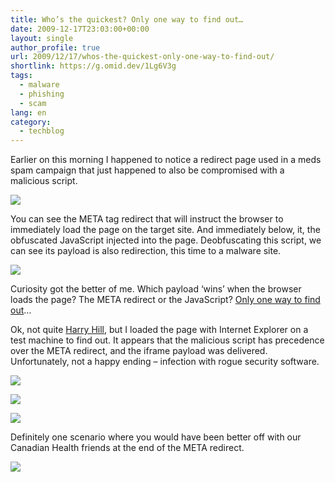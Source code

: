 ```yaml
---
title: Who’s the quickest? Only one way to find out…
date: 2009-12-17T23:03:00+00:00
layout: single
author_profile: true
url: 2009/12/17/whos-the-quickest-only-one-way-to-find-out/
shortlink: https://g.omid.dev/1Lg6V3g
tags:
  - malware
  - phishing
  - scam
lang: en
category: 
  - techblog
---
```

Earlier on this morning I happened to notice a redirect page used in a meds spam campaign that just happened to also be compromised with a malicious script.

[![](http://1.bp.blogspot.com/_vaUVXcmC3OI/SyqtahliKbI/AAAAAAAAAY0/2_4bpHrklV0/s640/infmeds0.jpg)](http://1.bp.blogspot.com/_vaUVXcmC3OI/SyqtahliKbI/AAAAAAAAAY0/2_4bpHrklV0/s1600-h/infmeds0.jpg)

You can see the META tag redirect that will instruct the browser to immediately load the page on the target site. And immediately below, it, the obfuscated JavaScript injected into the page. Deobfuscating this script, we can see its payload is also redirection, this time to a malware site.

[![](http://4.bp.blogspot.com/_vaUVXcmC3OI/SyqtP9PcsLI/AAAAAAAAAYM/FBpiLcee-8o/s640/infmed0d.jpg)](http://4.bp.blogspot.com/_vaUVXcmC3OI/SyqtP9PcsLI/AAAAAAAAAYM/FBpiLcee-8o/s1600-h/infmed0d.jpg)

Curiosity got the better of me. Which payload ‘wins’ when the browser loads the page? The META redirect or the JavaScript? [Only one way to find out](http://en.wikipedia.org/wiki/Harry_Hill's_TV_Burp#Fights)…

Ok, not quite [Harry Hill](http://www.itv.com/entertainment/comedy/harryhillstvburp/default.html), but I loaded the page with Internet Explorer on a test machine to find out. It appears that the malicious script has precedence over the META redirect, and the iframe payload was delivered. Unfortunately, not a happy ending – infection with rogue security software.

[![](http://2.bp.blogspot.com/_vaUVXcmC3OI/SyqtSnuHqiI/AAAAAAAAAYc/kN3jy-GQmIA/s640/infmed1.jpg)](http://2.bp.blogspot.com/_vaUVXcmC3OI/SyqtSnuHqiI/AAAAAAAAAYc/kN3jy-GQmIA/s1600-h/infmed1.jpg)

[![](http://4.bp.blogspot.com/_vaUVXcmC3OI/SyqtTZqKYBI/AAAAAAAAAYk/l_Wm_WYAesU/s640/infmed2.jpg)](http://4.bp.blogspot.com/_vaUVXcmC3OI/SyqtTZqKYBI/AAAAAAAAAYk/l_Wm_WYAesU/s1600-h/infmed2.jpg)

[![](http://3.bp.blogspot.com/_vaUVXcmC3OI/SyqtWIIuFWI/AAAAAAAAAYs/EF6N9JLt2dg/s640/infmed4_sm.jpg)](http://3.bp.blogspot.com/_vaUVXcmC3OI/SyqtWIIuFWI/AAAAAAAAAYs/EF6N9JLt2dg/s1600-h/infmed4_sm.jpg)

Definitely one scenario where you would have been better off with our Canadian Health friends at the end of the META redirect.

[![](http://3.bp.blogspot.com/_vaUVXcmC3OI/SyqtSOfSLKI/AAAAAAAAAYU/0efyLk73RGc/s640/canhealth.jpg)](http://3.bp.blogspot.com/_vaUVXcmC3OI/SyqtSOfSLKI/AAAAAAAAAYU/0efyLk73RGc/s1600-h/canhealth.jpg)